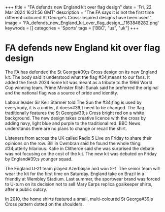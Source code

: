 +++
title = "FA defends new England kit over flag design"
date = 'Fri, 22 Mar 2024 16:21:56 GMT'
description = "The FA says it is not the first time different coloured St George's Cross-inspired designs have been used."
image = 'FA_defends_new_England_kit_over_flag_design__1163848282.png'
keywrods =  []
categories = 'Sports'
tags = ['BBC', "us", "uk"]
+++

# FA defends new England kit over flag design

The FA has defended the St George<bb>#39;s Cross design on its new England kit.
The body said it understood what the flag <bb>#34;means to our fans.
It added the fresh 2024 home kit was meant as a tribute to the 1966 World Cup winning team.
Prime Minister Rishi Sunak said he preferred the original and the national flag was a source of pride and identity.

Labour leader Sir Keir Starmer told The Sun the <bb>#34;flag is used by everybody, it is a unifier, it doesn<bb>#39;t need to be changed.
The flag traditionally features the St George<bb>#39;s Cross bright red on a white background.
The new design takes creative licence with the cross by adding navy, light blue and purple to the traditional red.
BBC News understands there are no plans to change or recall the shirt.

Listeners from across the UK called Radio 5 Live on Friday to share their opinions on the row.
Bill in Cwmbran said he found the whole thing <bb>#34;utterly hilarious.
Katie in Clitheroe said she was surprised the debate was not focusing on the cost of the kit.
The new kit was debuted on Friday by England<bb>#39;s younger squad.

The England U-21 team played Azerbaijan and won 5-1.
The senior team will wear the kit for the first time on Saturday.
England take on Brazil in a friendly at Wembley Stadium.
Last summer, the sportwear brand was forced to U-turn on its decision not to sell Mary Earps replica goalkeeper shirts, after a public outcry.

In 2010, the home shirts featured a small, multi-coloured St George<bb>#39;s Cross pattern dotted on the shoulders.


